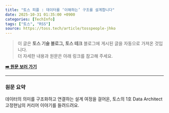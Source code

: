 ```yaml
---
title: "토스 피플 : 데이터를 ‘이해하는’ 구조를 설계합니다"
date: 2025-10-31 01:35:00 +0900
categories: [TechInfo]
tags: ["토스", "RSS"]
source: https://toss.tech/article/tosspeople-jhko
---
```

> 이 글은 **토스 기술 블로그, 토스 테크** 블로그에 게시된 글을 자동으로 가져온 것입니다. <br>
> 더 자세한 내용과 원문은 아래 링크를 참고해 주세요.

[**➡️ 원문 보러 가기**](https://toss.tech/article/tosspeople-jhko)

---

### 원문 요약
데이터의 의미를 구조화하고 연결하는 설계 여정을 걸어온, 토스의 1호 Data Architect 고정현님의 커리어 이야기를 들려드려요.
